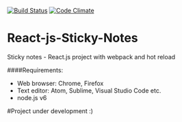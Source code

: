 [![Build Status](https://travis-ci.org/MarcinJarecki/React-js-Sticky-Notes.svg?branch=master)](https://travis-ci.org/MarcinJarecki/React-js-Sticky-Notes.svg?branch=master) 
[![Code Climate](https://codeclimate.com/github/MarcinJarecki/React-js-Sticky-Notes/badges/gpa.svg)](https://codeclimate.com/github/MarcinJarecki/React-js-Sticky-Notes)

# React-js-Sticky-Notes
Sticky notes - React.js project with webpack and hot reload

####Requirements:
- Web browser: Chrome, Firefox 
- Text editor: Atom, Sublime, Visual Studio Code etc.
- node.js v6

#Project under development :)
